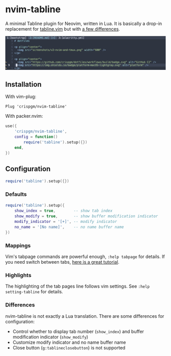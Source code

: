 # nvim-tabline

A minimal Tabline plugin for Neovim, written in Lua.
It is basically a drop-in replacement for [tabline.vim](https://github.com/mkitt/tabline.vim) but with [a few differences](#Differences).

![nvim-tabline-screenshots](screenshots/nvim-tabline.png)

## Installation

With vim-plug:

```viml
Plug 'crispgm/nvim-tabline'
```

With packer.nvim:

```lua
use({
    'crispgm/nvim-tabline',
    config = function()
        require('tabline').setup({})
    end,
})
```

## Configuration

```lua
require('tabline').setup({})
```

### Defaults

```lua
require('tabline').setup({
    show_index = true,        -- show tab index
    show_modify = true,       -- show buffer modification indicator
    modify_indicator = '[+]', -- modify indicator
    no_name = '[No name]',    -- no name buffer name
})
```

### Mappings

Vim's tabpage commands are powerful enough, `:help tabpage` for details.
If you need switch between tabs, [here is a great tutorial](https://superuser.com/questions/410982/in-vim-how-can-i-quickly-switch-between-tabs).

### Highlights

The highlighting of the tab pages line follows vim settings. See `:help setting-tabline` for details.

### Differences

nvim-tabline is not exactly a Lua translation. There are some differences for configuration:

- Control whether to display tab number (`show_index`) and buffer modification indicator (`show_modify`)
- Customize modify indicator and no name buffer name
- Close button (`g:tablineclosebutton`) is not supported
